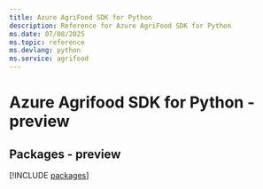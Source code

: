 ```yaml
---
title: Azure AgriFood SDK for Python
description: Reference for Azure AgriFood SDK for Python
ms.date: 07/08/2025
ms.topic: reference
ms.devlang: python
ms.service: agrifood
---
```

# Azure Agrifood SDK for Python - preview
## Packages - preview
[!INCLUDE [packages](agrifood-index.md)]